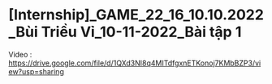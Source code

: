 # [Internship]_GAME_22_16_10.10.2022_Bùi Triều Vỉ_10-11-2022_Bài tập 1
Video : https://drive.google.com/file/d/1QXd3NI8q4MITdfgxnETKonoj7KMbBZP3/view?usp=sharing

